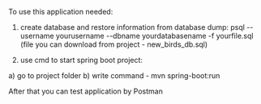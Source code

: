 To use this application needed:

1) create database and restore information from database dump:
psql --username yourusername --dbname yourdatabasename -f yourfile.sql (file you can download from project - new_birds_db.sql)

2) use cmd to start spring boot project:

a) go to project folder
b) write command - mvn spring-boot:run


After that you can test application by Postman
